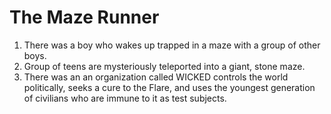 <h1> The Maze Runner  </h1> 

<ol>
  <li> There was a boy who wakes up trapped in a maze with a group of other boys. </li>
  <li> Group of teens are mysteriously teleported into a giant, stone maze. </li>
  <li> There was an an organization called WICKED controls the world politically, seeks a cure to the Flare, and uses the youngest generation of civilians who are immune to it as test subjects.</li>
  
</ol>
